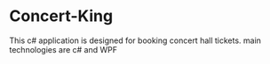 # Concert-King
This c# application is designed for booking concert hall tickets.
main technologies are c# and WPF
